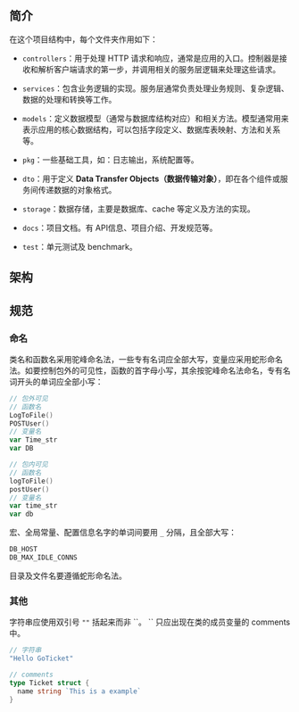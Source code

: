 
## 简介

在这个项目结构中，每个文件夹作用如下：

- `controllers`：用于处理 HTTP 请求和响应，通常是应用的入口。控制器是接收和解析客户端请求的第一步，并调用相关的服务层逻辑来处理这些请求。

- `services`：包含业务逻辑的实现。服务层通常负责处理业务规则、复杂逻辑、数据的处理和转换等工作。

- `models`：定义数据模型（通常与数据库结构对应）和相关方法。模型通常用来表示应用的核心数据结构，可以包括字段定义、数据库表映射、方法和关系等。

- `pkg`：一些基础工具，如：日志输出，系统配置等。

- `dto`：用于定义 **Data Transfer Objects（数据传输对象）**，即在各个组件或服务间传递数据的对象格式。

- `storage`：数据存储，主要是数据库、cache 等定义及方法的实现。

- `docs`：项目文档。有 API信息、项目介绍、开发规范等。

- `test`：单元测试及 benchmark。


## 架构


## 规范

### 命名

类名和函数名采用驼峰命名法，一些专有名词应全部大写，变量应采用蛇形命名法。如要控制包外的可见性，函数的首字母小写，其余按驼峰命名法命名，专有名词开头的单词应全部小写：

```go
// 包外可见
// 函数名
LogToFile()
POSTUser()
// 变量名
var Time_str
var DB

// 包内可见
// 函数名
logToFile()
postUser()
// 变量名
var time_str
var db
```

宏、全局常量、配置信息名字的单词间要用 `_` 分隔，且全部大写：

```go
DB_HOST
DB_MAX_IDLE_CONNS
```

目录及文件名要遵循蛇形命名法。

### 其他

字符串应使用双引号 `""` 括起来而非 \``。 \`` 只应出现在类的成员变量的 comments 中。

```go
// 字符串
"Hello GoTicket"

// comments
type Ticket struct {
  name string `This is a example`
}
```